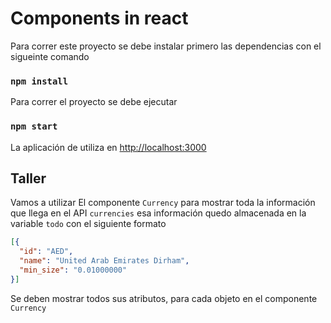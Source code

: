 # Components in react

Para correr este proyecto se debe instalar primero las
dependencias con el sigueinte comando
### `npm install`

Para correr el proyecto se debe ejecutar

### `npm start`

La aplicación de utiliza en [http://localhost:3000](http://localhost:3000) 

## Taller

Vamos a utilizar El componente `Currency` para mostrar toda la información que llega
en el API `currencies` esa información quedo almacenada en la variable `todo` con el siguiente formato

```json
[{
  "id": "AED",
  "name": "United Arab Emirates Dirham",
  "min_size": "0.01000000"
}]
```

Se deben mostrar todos sus atributos, para cada objeto en el componente `Currency`